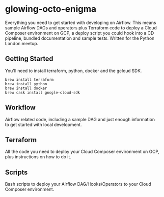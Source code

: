 # glowing-octo-enigma

Everything you need to get started with developing on Airflow. This means sample Airflow DAGs and operators plus Terraform code to deploy a Cloud Composer environment on GCP, a deploy script you could hook into a CD pipeline, bundled documentation and sample tests. Written for the Python London meetup.

## Getting Started

You'll need to install terraform, python, docker and the gcloud SDK.

```shell
brew install terraform
brew install python
brew install docker
brew cask install google-cloud-sdk
```

## Workflow

Airflow related code, including a sample DAG and just enough information to get started with local development.

## Terraform

All the code you need to deploy your Cloud Composer environment on GCP, plus instructions on how to do it.

## Scripts

Bash scripts to deploy your Airflow DAG/Hooks/Operators to your Cloud Composer environment.
